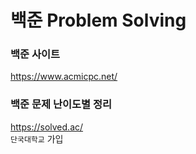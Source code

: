 # 백준 Problem Solving


### 백준 사이트
https://www.acmicpc.net/


### 백준 문제 난이도별 정리
https://solved.ac/
<br>
`단국대학교` 가입
